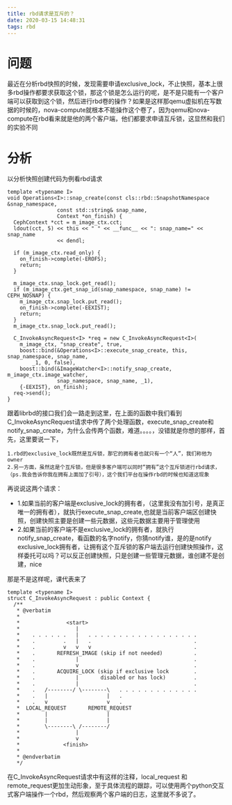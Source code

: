 ```yaml
---
title: rbd请求是互斥的？
date: 2020-03-15 14:48:31
tags: rbd
---
```


# 问题
最近在分析rbd快照的时候，发现需要申请exclusive_lock，不止快照，基本上很多rbd操作都要求获取这个锁，那这个锁是怎么运行的呢，是不是只能有一个客户端可以获取到这个锁，然后进行rbd卷的操作？如果是这样那qemu虚拟机在写数据的时候的，nova-compute就根本不能操作这个卷了，因为qemu和nova-compute在rbd看来就是他的两个客户端，他们都要求申请互斥锁，这显然和我们的实验不同

# 分析
以分析快照创建代码为例看rbd请求
```
template <typename I>
void Operations<I>::snap_create(const cls::rbd::SnapshotNamespace &snap_namespace,
				const std::string& snap_name,
				Context *on_finish) {
  CephContext *cct = m_image_ctx.cct;
  ldout(cct, 5) << this << " " << __func__ << ": snap_name=" << snap_name
                << dendl;

  if (m_image_ctx.read_only) {
    on_finish->complete(-EROFS);
    return;
  }

  m_image_ctx.snap_lock.get_read();
  if (m_image_ctx.get_snap_id(snap_namespace, snap_name) != CEPH_NOSNAP) {
    m_image_ctx.snap_lock.put_read();
    on_finish->complete(-EEXIST);
    return;
  }
  m_image_ctx.snap_lock.put_read();

  C_InvokeAsyncRequest<I> *req = new C_InvokeAsyncRequest<I>(
    m_image_ctx, "snap_create", true,
    boost::bind(&Operations<I>::execute_snap_create, this, snap_namespace, snap_name,
		_1, 0, false),
    boost::bind(&ImageWatcher<I>::notify_snap_create, m_image_ctx.image_watcher,
                snap_namespace, snap_name, _1),
    {-EEXIST}, on_finish);
  req->send();
}
```
跟着librbd的接口我们会一路走到这里，在上面的函数中我们看到C_InvokeAsyncRequest请求中传了两个处理函数，execute_snap_create和notify_snap_create，为什么会传两个函数，难道。。。。，没错就是你想的那样，首先，这里要说一下，
```
1.rbd的exclusive_lock既然是互斥锁，那它的拥有者也就只有一个“人”，我们称他为owner
2.另一方面，虽然这是个互斥锁，但是很多客户端可以同时“拥有”这个互斥锁进行rbd请求，（ps.我会告诉你我在拥有上面加了引号），这个我们平台在操作rbd的时候也知道这现象
```
再说说这两个请求：
- 1.如果当前的客户端是exclusive_lock的拥有者，（这里我没有加引号，是真正唯一的拥有者），就执行execute_snap_create,也就是当前客户端区创建快照，创建快照主要是创建一些元数据，这些元数据主要用于管理使用
- 2.如果当前的客户端不是exclusive_lock的拥有者，就执行notify_snap_create，看函数的名字notify，你猜notify谁，是的是notify exclusive_lock拥有者，让拥有这个互斥锁的客户端去运行创建快照操作，这样委托可以吗？可以反正创建快照，只是创建一些管理元数据，谁创建不是创建，nice

那是不是这样呢，课代表来了
```
template <typename I>
struct C_InvokeAsyncRequest : public Context {
  /**
   * @verbatim
   *
   *               <start>
   *                  |
   *    . . . . . .   |   . . . . . . . . . . . . . . . . . .
   *    .         .   |   .                                 .
   *    .         v   v   v                                 .
   *    .       REFRESH_IMAGE (skip if not needed)          .
   *    .             |                                     .
   *    .             v                                     .
   *    .       ACQUIRE_LOCK (skip if exclusive lock        .
   *    .             |       disabled or has lock)         .
   *    .             |                                     .
   *    .   /--------/ \--------\   . . . . . . . . . . . . .
   *    .   |                   |   .
   *    .   v                   v   .
   *  LOCAL_REQUEST       REMOTE_REQUEST
   *        |                   |
   *        |                   |
   *        \--------\ /--------/
   *                  |
   *                  v
   *              <finish>
   *
   * @endverbatim
   */
```
在C_InvokeAsyncRequest请求中有这样的注释，local_request 和 remote_request更加生动形象，至于具体流程的跟踪，可以使用两个python交互式客户端操作一个rbd，然后观察两个客户端的日志，这里就不多说了。

